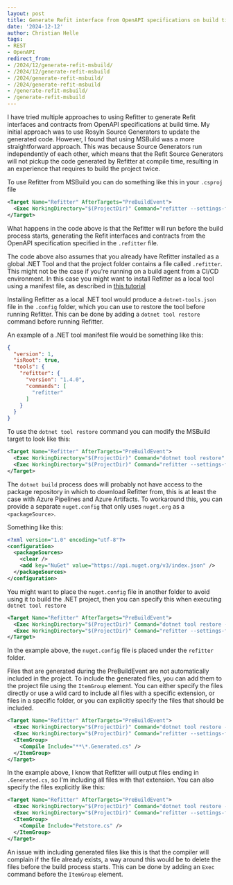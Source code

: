 ```yaml
---
layout: post
title: Generate Refit interface from OpenAPI specifications on build time with MSBuild
date: '2024-12-12'
author: Christian Helle
tags: 
- REST
- OpenAPI
redirect_from:
- /2024/12/generate-refit-msbuild/
- /2024/12/generate-refit-msbuild
- /2024/generate-refit-msbuild/
- /2024/generate-refit-msbuild
- /generate-refit-msbuild/
- /generate-refit-msbuild
---
```


I have tried multiple approaches to using Refitter to generate Refit interfaces and contracts from OpenAPI specifications at build time. My initial approach was to use Rosyln Source Generators to update the generated code. However, I found that using MSBuild was a more straightforward approach. This was because Source Generators run independently of each other, which means that the Refit Source Generators will not pickup the code generated by Refitter at compile time, resulting in an experience that requires to build the project twice.

To use Refitter from MSBuild you can do something like this in your `.csproj` file

```xml
<Target Name="Refitter" AfterTargets="PreBuildEvent">
  <Exec WorkingDirectory="$(ProjectDir)" Command="refitter --settings-file .refitter --skip-validation" />
</Target>
```

What happens in the code above is that the Refitter will run before the build process starts, generating the Refit interfaces and contracts from the OpenAPI specification specified in the `.refitter` file.

The code above also assumes that you already have Refitter installed as a global .NET Tool and that the project folder contains a file called `.refitter`. This might not be the case if you're running on a build agent from a CI/CD environment. In this case you might want to install Refitter as a local tool using a manifest file, as described in [this tutorial](https://learn.microsoft.com/en-us/dotnet/core/tools/local-tools-how-to-use?WT.mc_id=DT-MVP-5004822)

Installing Refitter as a local .NET tool would produce a `dotnet-tools.json` file in the `.config` folder, which you can use to restore the tool before running Refitter. This can be done by adding a `dotnet tool restore` command before running Refitter.

An example of a .NET tool manifest file would be something like this:

```json
{
  "version": 1,
  "isRoot": true,
  "tools": {
    "refitter": {
      "version": "1.4.0",
      "commands": [
        "refitter"
      ]
    }
  }
}
```

To use the `dotnet tool restore` command you can modify the MSBuild target to look like this:

```xml
<Target Name="Refitter" AfterTargets="PreBuildEvent">
  <Exec WorkingDirectory="$(ProjectDir)" Command="dotnet tool restore" />
  <Exec WorkingDirectory="$(ProjectDir)" Command="refitter --settings-file .refitter --skip-validation" />
</Target>
```

The `dotnet build` process does will probably not have access to the package repository in which to download Refitter from, this is at least the case with Azure Pipelines and Azure Artifacts. To workaround this, you can provide a separate `nuget.config` that only uses `nuget.org` as a `<packageSource>`.

Something like this:

```xml
<?xml version="1.0" encoding="utf-8"?>
<configuration>
  <packageSources>
    <clear />
    <add key="NuGet" value="https://api.nuget.org/v3/index.json" />
  </packageSources>
</configuration>
```

You might want to place the `nuget.config` file in another folder to avoid using it to build the .NET project, then you can specify this when executing `dotnet tool restore`

```xml
<Target Name="Refitter" AfterTargets="PreBuildEvent">
  <Exec WorkingDirectory="$(ProjectDir)" Command="dotnet tool restore --configfile refitter/nuget.config" />
  <Exec WorkingDirectory="$(ProjectDir)" Command="refitter --settings-file .refitter --skip-validation" />
</Target>
```

In the example above, the `nuget.config` file is placed under the `refitter` folder.

Files that are generated during the PreBuildEvent are not automatically included in the project. To include the generated files, you can add them to the project file using the `ItemGroup` element. You can either specify the files directly or use a wild card to include all files with a specific extension, or files in a specific folder, or you can explicitly specify the files that should be included.

```xml
<Target Name="Refitter" AfterTargets="PreBuildEvent">
  <Exec WorkingDirectory="$(ProjectDir)" Command="dotnet tool restore --configfile refitter/nuget.config" />
  <Exec WorkingDirectory="$(ProjectDir)" Command="refitter --settings-file .refitter --skip-validation" />
  <ItemGroup>
    <Compile Include="**\*.Generated.cs" />
  </ItemGroup>
</Target>
```

In the example above, I know that Refitter will output files ending in `.Generated.cs`, so I'm including all files with that extension. You can also specify the files explicitly like this:

```xml
<Target Name="Refitter" AfterTargets="PreBuildEvent">
  <Exec WorkingDirectory="$(ProjectDir)" Command="dotnet tool restore --configfile refitter/nuget.config" />
  <Exec WorkingDirectory="$(ProjectDir)" Command="refitter --settings-file .refitter --skip-validation" />
  <ItemGroup>
    <Compile Include="Petstore.cs" />
  </ItemGroup>
</Target>
```

An issue with including generated files like this is that the compiler will complain if the file already exists, a way around this would be to delete the files before the build process starts. This can be done by adding an `Exec` command before the `ItemGroup` element.

```xml
```
```
